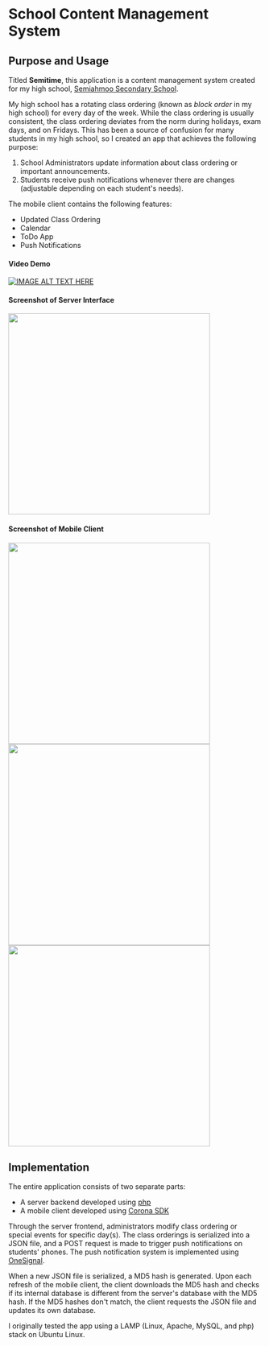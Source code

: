 # School Content Management System

## Purpose and Usage

Titled **Semitime**, this application is a content management system created for my high school, [Semiahmoo Secondary School](https://www.surreyschools.ca/schools/semi/Pages/default.aspx).

My high school has a rotating class ordering (known as *block order* in my high school) for every day of the week. While the class ordering is usually consistent, the class ordering deviates from the norm during holidays, exam days, and on Fridays. This has been a source of confusion for many students in my high school, so I created an app that achieves the following purpose:

1. School Administrators update information about class ordering or important announcements.
2. Students receive push notifications whenever there are changes (adjustable depending on each student's needs).

The mobile client contains the following features:

- Updated Class Ordering
- Calendar
- ToDo App
- Push Notifications

#### Video Demo

[![IMAGE ALT TEXT HERE](http://img.youtube.com/vi/MpxcKblkl8w/0.jpg)](http://www.youtube.com/watch?v=MpxcKblkl8w)

#### Screenshot of Server Interface

<img src="https://i.imgur.com/zo6epES.png" width="400">

#### Screenshot of Mobile Client

<img src="https://i.imgur.com/ZOC52Re.png" width="400">
<img src="https://i.imgur.com/MGJwUUP.png" width="400">
<img src="https://i.imgur.com/tisCOsv.png" width="400">

## Implementation

The entire application consists of two separate parts:

- A server backend developed using [php](http://php.net)
- A mobile client developed using [Corona SDK](http://coronalabs.com)

Through the server frontend, administrators modify class ordering or special events for specific day(s). The class orderings is serialized into a JSON file, and a POST request is made to trigger push notifications on students' phones. The push notification system is implemented using [OneSignal](https://onesignal.com/).

When a new JSON file is serialized, a MD5 hash is generated. Upon each refresh of the mobile client, the client downloads the MD5 hash and checks if its internal database is different from the server's database with the MD5 hash. If the MD5 hashes don't match, the client requests the JSON file and updates its own database.

I originally tested the app using a LAMP (Linux, Apache, MySQL, and php) stack on Ubuntu Linux.
